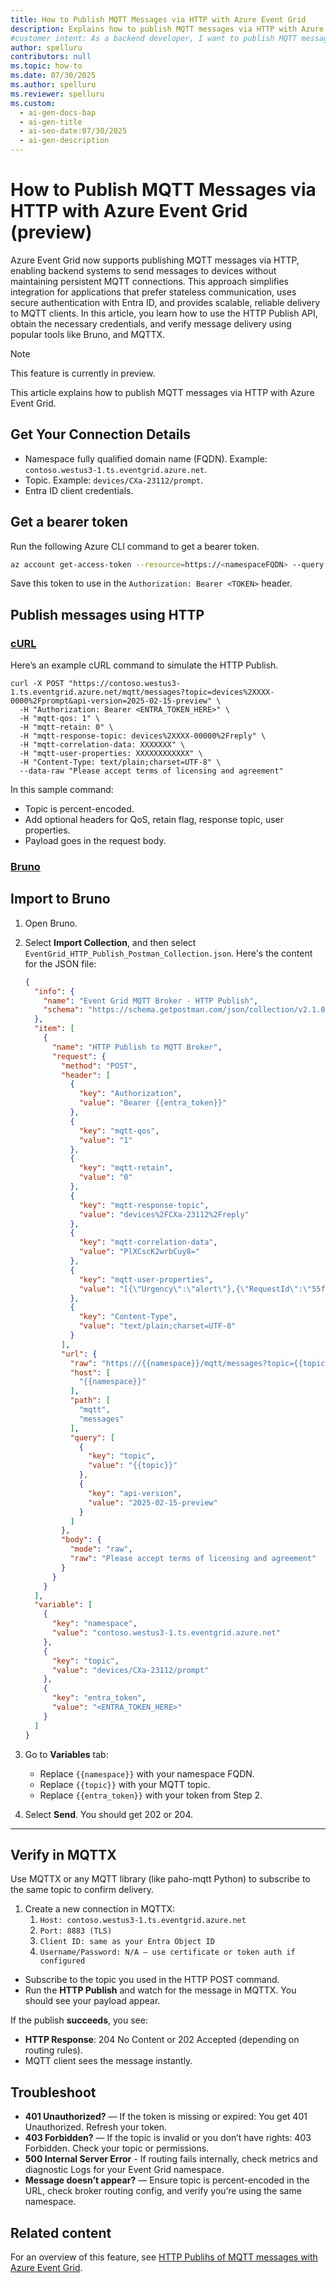 ```yaml
---
title: How to Publish MQTT Messages via HTTP with Azure Event Grid
description: Explains how to publish MQTT messages via HTTP with Azure Event Grid for scalable server-to-device communication. Learn how to use the HTTP Publish API effectively.
#customer intent: As a backend developer, I want to publish MQTT messages via HTTP so that I can integrate with Azure Event Grid without maintaining persistent MQTT sessions.  
author: spelluru
contributors: null
ms.topic: how-to
ms.date: 07/30/2025
ms.author: spelluru
ms.reviewer: spelluru
ms.custom:
  - ai-gen-docs-bap
  - ai-gen-title
  - ai-seo-date:07/30/2025
  - ai-gen-description
---
```


# How to Publish MQTT Messages via HTTP with Azure Event Grid (preview)
Azure Event Grid now supports publishing MQTT messages via HTTP, enabling backend systems to send messages to devices without maintaining persistent MQTT connections. This approach simplifies integration for applications that prefer stateless communication, uses secure authentication with Entra ID, and provides scalable, reliable delivery to MQTT clients. In this article, you learn how to use the HTTP Publish API, obtain the necessary credentials, and verify message delivery using popular tools like Bruno, and MQTTX.

> [!NOTE]
> This feature is currently in preview. 

This article explains how to publish MQTT messages via HTTP with Azure Event Grid. 

## Get Your Connection Details

- Namespace fully qualified domain name (FQDN). Example: `contoso.westus3-1.ts.eventgrid.azure.net`.
- Topic. Example: `devices/CXa-23112/prompt`.
- Entra ID client credentials.

## Get a bearer token
Run the following Azure CLI command to get a bearer token. 

```bash
az account get-access-token --resource=https://<namespaceFQDN> --query accessToken -o tsv
```

Save this token to use in the `Authorization: Bearer <TOKEN>` header. 

## Publish messages using HTTP

### [cURL](#tab/curl)

Here’s an example cURL command to simulate the HTTP Publish. 

```http
curl -X POST "https://contoso.westus3-1.ts.eventgrid.azure.net/mqtt/messages?topic=devices%2XXXX-0000%2Fprompt&api-version=2025-02-15-preview" \ 
  -H "Authorization: Bearer <ENTRA_TOKEN_HERE>" \ 
  -H "mqtt-qos: 1" \ 
  -H "mqtt-retain: 0" \ 
  -H "mqtt-response-topic: devices%2XXXX-00000%2Freply" \ 
  -H "mqtt-correlation-data: XXXXXXX" \ 
  -H "mqtt-user-properties: XXXXXXXXXXXX" \ 
  -H "Content-Type: text/plain;charset=UTF-8" \ 
  --data-raw "Please accept terms of licensing and agreement" 
```

In this sample command:

- Topic is percent-encoded. 
- Add optional headers for QoS, retain flag, response topic, user properties. 
- Payload goes in the request body. 

### [Bruno](#tab/brno)

## Import to Bruno
1. Open Bruno.
1. Select **Import Collection**, and then select `EventGrid_HTTP_Publish_Postman_Collection.json`. Here's the content for the JSON file:

    ```json
    {
      "info": {
        "name": "Event Grid MQTT Broker - HTTP Publish",
        "schema": "https://schema.getpostman.com/json/collection/v2.1.0/collection.json"
      },
      "item": [
        {
          "name": "HTTP Publish to MQTT Broker",
          "request": {
            "method": "POST",
            "header": [
              {
                "key": "Authorization",
                "value": "Bearer {{entra_token}}"
              },
              {
                "key": "mqtt-qos",
                "value": "1"
              },
              {
                "key": "mqtt-retain",
                "value": "0"
              },
              {
                "key": "mqtt-response-topic",
                "value": "devices%2FCXa-23112%2Freply"
              },
              {
                "key": "mqtt-correlation-data",
                "value": "PlXCscK2wrbCuy8="
              },
              {
                "key": "mqtt-user-properties",
                "value": "[{\"Urgency\":\"alert\"},{\"RequestId\":\"55f4a7ee-b0b4-4d7f-8eb5-2edba2ced5d7\"}]"
              },
              {
                "key": "Content-Type",
                "value": "text/plain;charset=UTF-8"
              }
            ],
            "url": {
              "raw": "https://{{namespace}}/mqtt/messages?topic={{topic}}&api-version=2025-02-15-preview",
              "host": [
                "{{namespace}}"
              ],
              "path": [
                "mqtt",
                "messages"
              ],
              "query": [
                {
                  "key": "topic",
                  "value": "{{topic}}"
                },
                {
                  "key": "api-version",
                  "value": "2025-02-15-preview"
                }
              ]
            },
            "body": {
              "mode": "raw",
              "raw": "Please accept terms of licensing and agreement"
            }
          }
        }
      ],
      "variable": [
        {
          "key": "namespace",
          "value": "contoso.westus3-1.ts.eventgrid.azure.net"
        },
        {
          "key": "topic",
          "value": "devices/CXa-23112/prompt"
        },
        {
          "key": "entra_token",
          "value": "<ENTRA_TOKEN_HERE>"
        }
      ]
    }
    ```    
1. Go to **Variables** tab:
   - Replace `{{namespace}}` with your namespace FQDN.
   - Replace `{{topic}}` with your MQTT topic.
   - Replace `{{entra_token}}` with your token from Step 2.
1. Select **Send**. You should get 202 or 204.

---

## Verify in MQTTX
Use MQTTX or any MQTT library (like paho-mqtt Python) to subscribe to the same topic to confirm delivery. 

1. Create a new connection in MQTTX:
    1. `Host: contoso.westus3-1.ts.eventgrid.azure.net`
    1. `Port: 8883 (TLS)`
    1. `Client ID: same as your Entra Object ID` 
    1. `Username/Password: N/A — use certificate or token auth if configured`   
- Subscribe to the topic you used in the HTTP POST command.
- Run the **HTTP Publish** and watch for the message in MQTTX. You should see your payload appear.

If the publish **succeeds**, you see: 

- **HTTP Response**: 204 No Content or 202 Accepted (depending on routing rules). 
- MQTT client sees the message instantly. 

## Troubleshoot

- **401 Unauthorized?** — If the token is missing or expired: You get 401 Unauthorized. Refresh your token.
- **403 Forbidden?** — If the topic is invalid or you don’t have rights: 403 Forbidden. Check your topic or permissions.
- **500 Internal Server Error** - If routing fails internally, check metrics and diagnostic Logs for your Event Grid namespace. 
- **Message doesn’t appear?** — Ensure topic is percent-encoded in the URL, check broker routing config, and verify you’re using the same namespace.


## Related content
For an overview of this feature, see [HTTP Publihs of MQTT messages with Azure Event Grid](mqtt-http-publish.md).